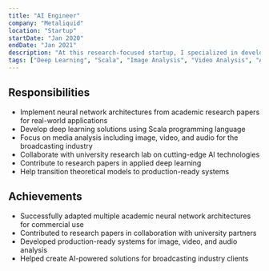 ```yaml
---
title: "AI Engineer"
company: "Metaliquid"
location: "Startup"
startDate: "Jan 2020"
endDate: "Jan 2021"
description: "At this research-focused startup, I specialized in developing and productizing Deep Learning technologies using Scala. My primary responsibility was transforming cutting-edge neural network architectures from academic research into practical applications for image, video, and audio analysis in the broadcasting industry. I worked closely with university research partners and contributed to several academic publications while bridging the gap between theoretical AI and commercial implementation."
tags: ["Deep Learning", "Scala", "Image Analysis", "Video Analysis", "Audio Analysis", "Research Papers", "Broadcasting Industry"]
---
```


## Responsibilities

- Implement neural network architectures from academic research papers for real-world applications
- Develop deep learning solutions using Scala programming language
- Focus on media analysis including image, video, and audio for the broadcasting industry
- Collaborate with university research lab on cutting-edge AI technologies
- Contribute to research papers in applied deep learning
- Help transition theoretical models to production-ready systems

## Achievements

- Successfully adapted multiple academic neural network architectures for commercial use
- Contributed to research papers in collaboration with university partners
- Developed production-ready systems for image, video, and audio analysis
- Helped create AI-powered solutions for broadcasting industry clients 